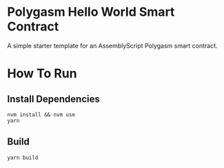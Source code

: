 # Polygasm Hello World Smart Contract

A simple starter template for an AssemblyScript Polygasm smart contract.

# How To Run

## Install Dependencies
`nvm install && nvm use`  
`yarn`  

## Build
`yarn build`  

